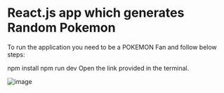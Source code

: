 # React.js app which generates Random Pokemon

To run the application you need to be a POKEMON Fan and follow below steps:

npm install
npm run dev
Open the link provided in the terminal.

![image](https://github.com/user-attachments/assets/74cd5d65-7246-4eca-ac13-f976c51858ac)

